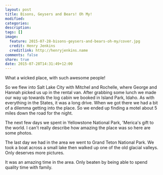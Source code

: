 ```yaml
---
layout: post
title: Bisons, Geysers and Bears! Oh My!
modified:
categories: 
description:
tags: []
image:
  feature: 2015-07-28-bisons-geysers-and-bears-oh-my/cover.jpg
  credit: Henry Jenkins
  creditlink: http://henryjenkins.name
comments: false
share: true
date: 2015-07-28T14:31:49+12:00
---
```

What a wicked place, with such awesome people!

So we flew into Salt Lake City with Mitchel and Rochelle, where George and
Hannah picked us up in the rental van. After grabbing some lunch we made our
way up towards the log cabin we booked in Island Park, Idaho. As with
everything in the States, it was a long drive. When we got there we had a bit
of a dilemma getting into the place. So we ended up finding a motel about 5
miles down the road for the night.

The next few days we spent in Yellowstone National Park, 'Merica's gift to
the world. I can't really describe how amazing the place was so here are some
photos.

The last day we had in the area we went to Grand Teton National Park. We took a
boat across a small lake then walked up one of the old glacial valleys. Only
deserves more pictures.

It was an amazing time in the area. Only beaten by being able to spend quality
time with family.

<img src="/images/2015-07-28-bisons-geysers-and-bears-oh-my/IMG_20150723_133638_640px.jpg" alt="">

<img src="/images/2015-07-28-bisons-geysers-and-bears-oh-my/IMG_20150723_133830_640px.jpg" alt="">

<img src="/images/2015-07-28-bisons-geysers-and-bears-oh-my/IMG_20150723_143718_640px.jpg" alt="">

<img src="/images/2015-07-28-bisons-geysers-and-bears-oh-my/IMG_20150723_150731_640px.jpg" alt="">

<img src="/images/2015-07-28-bisons-geysers-and-bears-oh-my/IMG_20150723_151035_640px.jpg" alt="">

<img src="/images/2015-07-28-bisons-geysers-and-bears-oh-my/IMG_20150723_154916_640px.jpg" alt="">

<img src="/images/2015-07-28-bisons-geysers-and-bears-oh-my/IMG_20150723_161054_640px.jpg" alt="">

<img src="/images/2015-07-28-bisons-geysers-and-bears-oh-my/IMG_20150723_181937_640px.jpg" alt="">

<img src="/images/2015-07-28-bisons-geysers-and-bears-oh-my/IMG_20150723_182052~2_640px.jpg" alt="">

<img src="/images/2015-07-28-bisons-geysers-and-bears-oh-my/IMG_20150723_192023_640px.jpg" alt="">

<img src="/images/2015-07-28-bisons-geysers-and-bears-oh-my/IMG_20150723_200422_640px.jpg" alt="">

<img src="/images/2015-07-28-bisons-geysers-and-bears-oh-my/IMG_20150724_104509_640px.jpg" alt="">

<img src="/images/2015-07-28-bisons-geysers-and-bears-oh-my/IMG_20150724_114132_640px.jpg" alt="">

<img src="/images/2015-07-28-bisons-geysers-and-bears-oh-my/IMG_20150724_122134_640px.jpg" alt="">

<img src="/images/2015-07-28-bisons-geysers-and-bears-oh-my/IMG_20150724_124052_640px.jpg" alt="">

<img src="/images/2015-07-28-bisons-geysers-and-bears-oh-my/IMG_20150724_191031_640px.jpg" alt="">

<img src="/images/2015-07-28-bisons-geysers-and-bears-oh-my/IMG_20150724_192043_640px.jpg" alt="">

<img src="/images/2015-07-28-bisons-geysers-and-bears-oh-my/IMG_20150725_072842_640px.jpg" alt="">

<img src="/images/2015-07-28-bisons-geysers-and-bears-oh-my/IMG_20150725_085705_640px.jpg" alt="">

<img src="/images/2015-07-28-bisons-geysers-and-bears-oh-my/IMG_20150725_092821_640px.jpg" alt="">

<img src="/images/2015-07-28-bisons-geysers-and-bears-oh-my/IMG_20150725_134239_640px.jpg" alt="">

